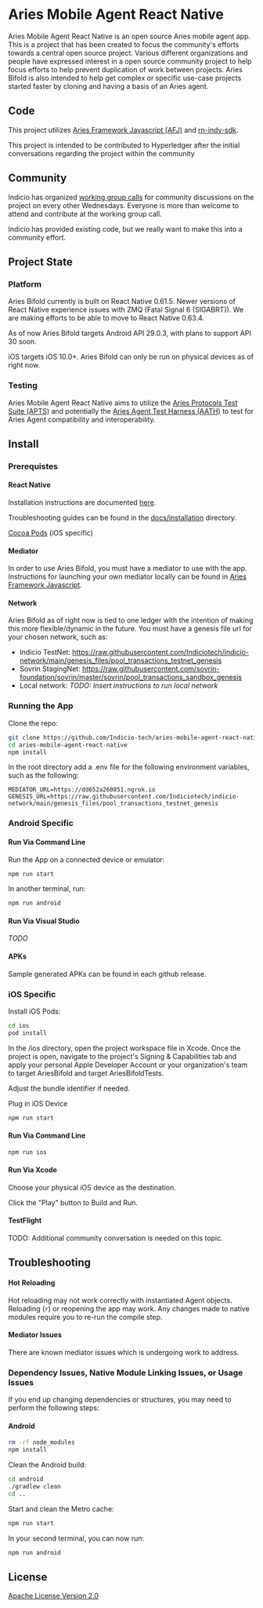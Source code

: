 # Aries Mobile Agent React Native
Aries Mobile Agent React Native is an open source Aries mobile agent app. This is a project that has been created to focus the community's efforts towards a central open source project. Various different organizations and people have expressed interest in a open source community project to help focus efforts to help prevent duplication of work between projects. Aries Bifold is also intended to help get complex or specific use-case projects started faster by cloning and having a basis of an Aries agent.

## Code
This project utilizes [Aries Framework Javascript (AFJ)](https://github.com/hyperledger/aries-framework-javascript) and [rn-indy-sdk](https://github.com/AbsaOSS/rn-indy-sdk).

This project is intended to be contributed to Hyperledger after the initial conversations regarding the project within the community

## Community
Indicio has organized [working group calls](https://wiki.hyperledger.org/display/ARIES/Aries+Bifold+User+Group+Meetings) for community discussions on the project on every other Wednesdays. 
Everyone is more than welcome to attend and contribute at the working group call.

Indicio has provided existing code, but we really want to make this into a community effort.

## Project State
### Platform

Aries Bifold currently is built on React Native 0.61.5. Newer versions of React Native experience issues with ZMQ (Fatal Signal 6 (SIGABRT)). We are making efforts to be able to move to React Native 0.63.4.

As of now Aries Bifold targets Android API 29.0.3, with plans to support API 30 soon. 

iOS targets iOS 10.0+. Aries Bifold can only be run on physical devices as of right now.

### Testing
Aries Mobile Agent React Native aims to utilize the [Aries Protocols Test Suite (APTS)](https://github.com/hyperledger/aries-protocol-test-suite) and potentially the [Aries Agent Test Harness (AATH)](https://github.com/hyperledger/aries-agent-test-harness) to test for Aries Agent compatibility and interoperability.

## Install

### Prerequistes

#### React Native
Installation instructions are documented [here](https://reactnative.dev/docs/environment-setup).

Troubleshooting guides can be found in the [docs/installation](./docs/INSTALLATION.md) directory. 

[Cocoa Pods](https://cocoapods.org/) (iOS specific) 

#### Mediator 
In order to use Aries Bifold, you must have a mediator to use with the app. Instructions for launching your own mediator locally can be found in [Aries Framework Javascript](https://github.com/hyperledger/aries-framework-javascript#starting-mediator-agents).

#### Network
Aries Bifold as of right now is tied to one ledger with the intention of making this more flexible/dynamic in the future. You must have a genesis file url for your chosen network, such as:
* Indicio TestNet: https://raw.githubusercontent.com/Indiciotech/indicio-network/main/genesis_files/pool_transactions_testnet_genesis
* Sovrin StagingNet: https://raw.githubusercontent.com/sovrin-foundation/sovrin/master/sovrin/pool_transactions_sandbox_genesis
* Local network: _TODO: Insert instructions to run local network_

### Running the App
Clone the repo:
```sh
git clone https://github.com/Indicio-tech/aries-mobile-agent-react-native
cd aries-mobile-agent-react-native
npm install 
```

In the root directory add a .env file for the following environment variables, such as the following:
```
MEDIATOR_URL=https://dd652a260851.ngrok.io
GENESIS_URL=https://raw.githubusercontent.com/Indiciotech/indicio-network/main/genesis_files/pool_transactions_testnet_genesis
```

### Android Specific
#### Run Via Command Line

Run the App on a connected device or emulator:
```sh
npm run start
```
In another terminal, run:
```sh
npm run android
```

#### Run Via Visual Studio
_TODO_

#### APKs
Sample generated APKs can be found in each github release.

### iOS Specific
Install iOS Pods:
```sh
cd ios
pod install
```

In the /ios directory, open the project workspace file in Xcode. 
Once the project is open, navigate to the project's Signing & Capabilities tab and apply your personal Apple Developer Account or your organization's team to target AriesBifold and target AriesBifoldTests. 

Adjust the bundle identifier if needed.

Plug in iOS Device

```sh
npm run start
```

#### Run Via Command Line
```sh
npm run ios
```

#### Run Via Xcode
Choose your physical iOS device as the destination.

Click the "Play" button to Build and Run.

#### TestFlight
TODO: Additional community conversation is needed on this topic.

## Troubleshooting

#### Hot Reloading
Hot reloading may not work correctly with instantiated Agent objects. Reloading (`r`) or reopening the app may work. Any changes made to native modules require you to re-run the compile step.

#### Mediator Issues
There are known mediator issues which is undergoing work to address.

### Dependency Issues, Native Module Linking Issues, or Usage Issues
If you end up changing dependencies or structures, you may need to perform the following steps:

#### Android

```sh
rm -rf node_modules
npm install
```

Clean the Android build:
```sh
cd android
./gradlew clean
cd ..
```

Start and clean the Metro cache:
```sh
npm run start
```

In your second terminal, you can now run:
```sh
npm run android
```

## License
[Apache License Version 2.0](./LICENSE)

